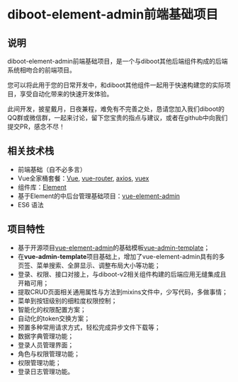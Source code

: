 # diboot-element-admin前端基础项目

## 说明
diboot-element-admin前端基础项目，是一个与diboot其他后端组件构成的后端系统相吻合的前端项目。

您可以将此用于您的日常开发中，和diboot其他组件一起用于快速构建您的实际项目，享受自动化带来的快速开发体验。

此间开发，披星戴月，日夜兼程，难免有不完善之处，恳请您加入我们diboot的QQ群或微信群，一起来讨论，留下您宝贵的指点与建议，或者在github中向我们提交PR，感念不尽！

## 相关技术栈
 * 前端基础（自不必多言）
 * Vue全家桶套餐：[Vue](https://cn.vuejs.org/index.html), [vue-router](https://router.vuejs.org/zh/), [axios](https://github.com/axios/axios), [vuex](https://vuex.vuejs.org/zh/) 
 * 组件库：[Element](https://element.eleme.cn/#/zh-CN)
 * 基于Element的中后台管理基础项目：[vue-element-admin](https://panjiachen.github.io/vue-element-admin-site/zh/)
 * ES6 语法

## 项目特性

* 基于开源项目[vue-element-admin](https://panjiachen.github.io/vue-element-admin-site/zh/)的基础模板[vue-admin-template](https://github.com/PanJiaChen/vue-admin-template)；
* 在**vue-admin-template**项目基础上，增加了vue-element-admin具有的多页签、菜单搜索、全屏显示、调整布局大小等功能；
* 登录、权限、接口对接上，与diboot-v2相关组件构建的后端应用无缝集成且开箱可用；
* 提取CRUD页面相关通用属性与方法到mixins文件中，少写代码，多做事情；
* 菜单到按钮级别的细粒度权限控制；
* 智能化的权限配置方案；
* 自动化的token交换方案；
* 预置多种常用请求方式，轻松完成异步文件下载等；
* 数据字典管理功能；
* 登录人员管理界面；
* 角色与权限管理功能；
* 权限管理功能；
* 登录日志管理功能。
